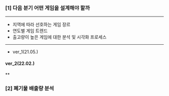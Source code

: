 ### [1] 다음 분기 어떤 게임을 설계해야 할까

----------
- 지역에 따라 선호하는 게임 장르
- 연도별 게임 트렌드
- 출고량이 높은 게임에 대한 분석 및 시각화 프로세스
----------
  * ver_1(21.05.)


#### ver_2(22.02.)


**

### [2] 폐기물 배출량 분석
